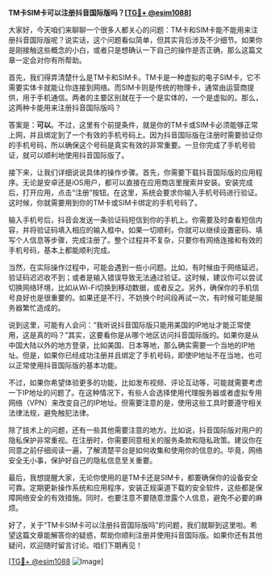 **TM卡SIM卡可以注册抖音国际版吗？[[TG💪+ @esim1088](https://t.me/s/esim1088)]**

大家好，今天咱们来聊聊一个很多人都关心的问题：TM卡和SIM卡能不能用来注册抖音国际版呢？说实话，这个问题看似简单，但其实背后涉及不少细节。如果你是刚接触这些概念的小白，或者只是想确认一下自己的操作是否正确，那么这篇文章一定会对你有所帮助。

首先，我们得弄清楚什么是TM卡和SIM卡。TM卡是一种虚拟的电子SIM卡，它不需要实体卡就能让你连接到网络。而SIM卡则是传统的物理卡，通常由运营商提供，用于手机通信。两者的主要区别就在于一个是实体的，一个是虚拟的。那么，这两种卡能用来注册抖音国际版吗？

答案是：**可以**。不过，这里有个前提条件，就是你的TM卡或SIM卡必须能够正常上网，并且绑定到了一个有效的手机号码上。因为抖音国际版在注册时需要验证你的手机号码，所以确保这个号码是真实有效的非常重要。一旦你完成了手机号验证，就可以顺利地使用抖音国际版了。

接下来，让我们详细说说具体的操作步骤。首先，你需要下载抖音国际版的应用程序。无论是安卓还是iOS用户，都可以直接在应用商店里搜索并安装。安装完成后，打开应用，点击“注册”按钮。在这里，系统会要求你输入手机号码进行验证。这时候，你就需要用到你的TM卡或SIM卡绑定的手机号码了。

输入手机号后，抖音会发送一条验证码短信到你的手机上。你需要及时查看短信内容，并将验证码填入相应的输入框中。如果一切顺利，你就可以继续设置密码、填写个人信息等步骤，完成注册了。整个过程并不复杂，只要你有网络连接和有效的手机号码，基本上都能顺利完成。

当然，在实际操作过程中，可能会遇到一些小问题。比如，有时候由于网络延迟，验证码迟迟收不到；或者是输入错误导致无法通过验证。这时候，建议你可以尝试切换网络环境，比如从Wi-Fi切换到移动数据，或者反之。另外，确保你的手机信号良好也是很重要的。如果还是不行，不妨换个时间段再试一次，有时候可能是服务器繁忙造成的。

说到这里，可能有人会问：“我听说抖音国际版只能用美国的IP地址才能正常使用，这是真的吗？”其实，这要看你是从哪个地区访问抖音国际版的。如果你是从中国大陆以外的地方登录，比如美国、日本等地，那么确实需要一个当地的IP地址。但是，如果你已经成功注册并且绑定了手机号码，即使IP地址不在当地，也可以正常使用抖音国际版的基本功能。

不过，如果你希望体验更多的功能，比如发布视频、评论互动等，可能就需要考虑一下IP地址的问题了。在这种情况下，有些人会选择使用代理服务器或者虚拟专用网络（VPN）来改变自己的IP地址。但需要注意的是，使用这些工具时要遵守相关法律法规，避免触犯法律。

除了技术上的问题，还有一些其他需要注意的地方。比如说，抖音国际版对用户的隐私保护非常重视。在注册时，你需要同意相关的服务条款和隐私政策。建议你在同意之前仔细阅读一遍，了解清楚平台是如何收集和使用你的信息的。毕竟，网络安全无小事，保护好自己的隐私信息至关重要。

最后，我想提醒大家，无论你使用的是TM卡还是SIM卡，都要确保你的设备安全可靠。定期更新操作系统和应用程序，安装正规渠道下载的安全软件，这些都是保障网络安全的有效措施。同时，也要注意不要随意泄露个人信息，避免不必要的麻烦。

好了，关于“TM卡SIM卡可以注册抖音国际版吗”的问题，我们就聊到这里啦。希望这篇文章能解答你的疑惑，帮助你顺利注册并使用抖音国际版。如果你还有其他疑问，欢迎随时留言讨论。咱们下期再见！

[[TG💪+ @esim1088](https://t.me/s/esim1088) ![Image](https://i.postimg.cc/4NQfJmqS/Snipaste-2025-05-13-00-14-12.png)]